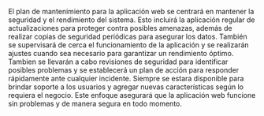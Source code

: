 El plan de mantenimiento para la aplicación web se centrará en mantener la seguridad y el rendimiento del sistema. Esto incluirá la aplicación regular de actualizaciones para proteger contra posibles amenazas, además de realizar copias de seguridad periódicas para asegurar los datos. También se supervisará de cerca el funcionamiento de la aplicación y se realizarán ajustes cuando sea necesario para garantizar un rendimiento óptimo. Tambien se llevarán a cabo revisiones de seguridad para identificar posibles problemas y se establecerá un plan de acción para responder rápidamente ante cualquier incidente. Siempre se estara disponible para brindar soporte a los usuarios y agregar nuevas características según lo requiera el negocio. Este enfoque asegurará que la aplicación web funcione sin problemas y de manera segura en todo momento.